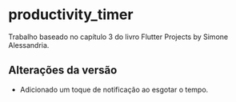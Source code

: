 # productivity_timer

Trabalho baseado no capítulo 3 do livro Flutter Projects by Simone Alessandria.

## Alterações da versão

- Adicionado um toque de notificação ao esgotar o tempo.
